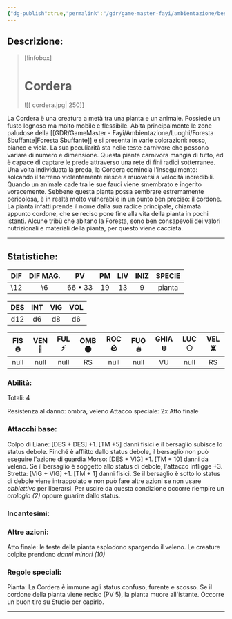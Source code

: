 ```yaml
---
{"dg-publish":true,"permalink":"/gdr/game-master-fayi/ambientazione/bestiario/cordera/"}
---
```


## Descrizione:
> [!infobox]
> # Cordera
> ![[ cordera.jpg\| 250]]
> 

La Cordera è una creatura a metà tra una pianta e un animale. Possiede un fusto legnoso ma molto mobile e flessibile. Abita principalmente le zone paludose della [[GDR/GameMaster - Fayi/Ambientazione/Luoghi/Foresta Sbuffante\|Foresta Sbuffante]] e si presenta in varie colorazioni: rosso, bianco e viola. La sua peculiarità sta nelle teste carnivore che possono variare di numero e dimensione. Questa pianta carnivora mangia di tutto, ed è capace di captare le prede attraverso una rete di fini radici sotterranee. Una volta individuata la preda, la Cordera comincia l'inseguimento: solcando il terreno violentemente riesce a muoversi a velocità incredibili. Quando un animale cade tra le sue fauci viene smembrato e ingerito voracemente. Sebbene questa pianta possa sembrare estremamente pericolosa, è in realtà molto vulnerabile in un punto ben preciso: il cordone. La pianta infatti prende il nome dalla sua radice principale, chiamata appunto cordone, che se reciso pone fine alla vita della pianta in pochi istanti. Alcune tribù che abitano la Foresta, sono ben consapevoli dei valori nutrizionali e materiali della pianta, per questo viene cacciata.

---
## Statistiche:

|            DIF            |              DIF MAG.               |                              PV                              |                PM                 |            LIV             |             INIZ              | SPECIE |
|:-------------------------:|:-----------------------------------:|:------------------------------------------------------------:|:---------------------------------:|:--------------------------:|:-----------------------------:|:------:|
| \12 | \6 | 66  ▪ 33 | 19 | 13 | 9 |     pianta   |

|             DES              |            INT             |            VIG            |            VOL             |   
|:----------------------------:|:--------------------------:|:-------------------------:|:--------------------------:|
| d12 | d6 | d8 | d6 |

| FIS ⚙️  |  VEN 🪽  | FUL ⚡ |  OMB 🌑  | ROC 🪨  |  FUO 🔥  | GHIA ❄️ |  LUC 🌕   | VEL ☠️  |
|:-------------------------:|:-----------------------:|:--------------------------:|:------------------------:|:-------------------------:|:------------------------:|:----------------------------:|:-----------------------:|:-------------------------:|
| null | null | null | RS | null | null | VU  | null | RS |

### Abilità:
Totali: 4

Resistenza al danno: ombra, veleno
Attacco speciale: 2x
Atto finale


### Attacchi base:
Colpo di Liane: [DES + DES] +1. [TM +5] danni fisici e il bersaglio subisce lo status debole. Finché è afflitto dallo status debole, il bersaglio non può eseguire l'azione di guardia
Morso: [DES + VIG] +1. [TM + 10] danni da veleno. Se il bersaglio è soggetto allo status di debole, l'attacco infligge +3.
Stretta: [VIG + VIG] +1. [TM + 1] danni fisici. Se il bersaglio è sotto lo status di debole viene intrappolato e non può fare altre azioni se non usare _obbiettivo_ per liberarsi. Per uscire da questa condizione occorre riempire un _orologio (2)_ oppure guarire dallo status.

### Incantesimi:

### Altre azioni:
Atto finale: le teste della pianta esplodono spargendo il veleno. Le creature colpite prendono _danni minori (10)_

### Regole speciali:
Pianta: La Cordera è immune agli status confuso, furente e scosso. Se il cordone della pianta viene reciso (PV 5), la pianta muore all'istante. Occorre un buon tiro su Studio per capirlo.

---


